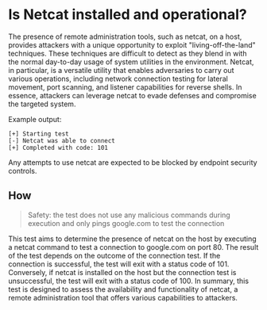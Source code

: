 # Is Netcat installed and operational?

The presence of remote administration tools, such as netcat, on a host, provides attackers with a unique opportunity to exploit "living-off-the-land" techniques. These techniques are difficult to detect as they blend in with the normal day-to-day usage of system utilities in the environment. Netcat, in particular, is a versatile utility that enables adversaries to carry out various operations, including network connection testing for lateral movement, port scanning, and listener capabilities for reverse shells. In essence, attackers can leverage netcat to evade defenses and compromise the targeted system.

Example output:
```
[+] Starting test
[-] Netcat was able to connect 
[+] Completed with code: 101
```
Any attempts to use netcat are expected to be blocked by endpoint security controls.

## How

> Safety: the test does not use any malicious commands during execution and only pings google.com to test the connection

This test aims to determine the presence of netcat on the host by executing a netcat command to test a connection to google.com on port 80. The result of the test depends on the outcome of the connection test. If the connection is successful, the test will exit with a status code of 101. Conversely, if netcat is installed on the host but the connection test is unsuccessful, the test will exit with a status code of 100. In summary, this test is designed to assess the availability and functionality of netcat, a remote administration tool that offers various capabilities to attackers.
